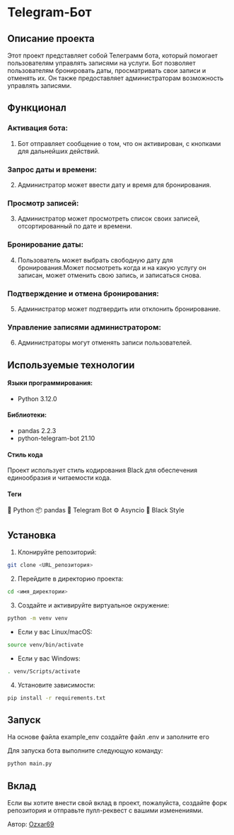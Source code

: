 # Telegram-Бот

## Описание проекта

Этот проект представляет собой Телеграмм бота, который помогает пользователям управлять записями на услуги. Бот позволяет пользователям бронировать даты, просматривать свои записи и отменять их. Он также предоставляет администраторам возможность управлять записями.


## Функционал


### Активация бота:
1. Бот отправляет сообщение о том, что он активирован, с кнопками для дальнейших действий.
### Запрос даты и времени:
2. Администратор может ввести дату и время для бронирования.
### Просмотр записей:
3. Администратор может просмотреть список своих записей, отсортированный по дате и времени.
### Бронирование даты:
4. Пользователь может выбрать свободную дату для бронирования.Может посмотреть когда и на какую услугу он записан, может отменить свою запись, и записаться снова.
### Подтверждение и отмена бронирования:
5. Администратор может подтвердить или отклонить бронирование.
### Управление записями администратором:
6. Администраторы могут отменять записи пользователей.

## Используемые технологии
#### Языки программирования:
* Python 3.12.0
#### Библиотеки:
* pandas 2.2.3
* python-telegram-bot 21.10
#### Стиль кода
Проект использует стиль кодирования Black для обеспечения единообразия и читаемости кода.
#### Теги
🐍 Python
📦 pandas
📱 Telegram Bot
⚙️ Asyncio
🎨 Black Style

## Установка

1. Клонируйте репозиторий:
``` bash
git clone <URL_репозитория>
```
2. Перейдите в директорию проекта:
``` bash
cd <имя_директории>
```
3. Создайте и активируйте виртуальное окружение:
``` bash
python -m venv venv 
``` 
* Если у вас Linux/macOS:
``` bash
source venv/bin/activate
```
* Если у вас Windows:
``` bash
. venv/Scripts/activate 
```
4. Установите зависимости:
``` bash
pip install -r requirements.txt
```
## Запуск
На основе файла example_env создайте файл .env и заполните его

Для запуска бота выполните следующую команду:
``` bash
python main.py
```

## Вклад
Если вы хотите внести свой вклад в проект, пожалуйста, создайте форк репозитория и отправьте пулл-реквест с вашими изменениями.

Автор: [Ozxar69](https://github.com/Ozxar69)